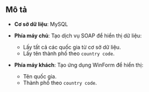 ## Mô tả  
- **Cơ sở dữ liệu**: MySQL  
- **Phía máy chủ**: Tạo dịch vụ SOAP để hiển thị dữ liệu:  
  - Lấy tất cả các quốc gia từ cơ sở dữ liệu.  
  - Lấy tên thành phố theo `country code`.  

- **Phía máy khách**: Tạo ứng dụng WinForm để hiển thị:  
  - Tên quốc gia.  
  - Thành phố theo `country code`.  
